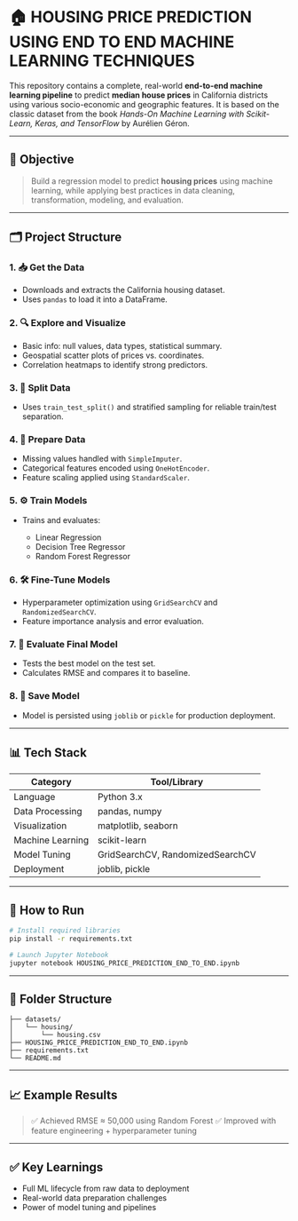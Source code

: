 # 🏠 HOUSING PRICE PREDICTION USING END TO END MACHINE LEARNING TECHNIQUES

This repository contains a complete, real-world **end-to-end machine learning pipeline** to predict **median house prices** in California districts using various socio-economic and geographic features.
It is based on the classic dataset from the book *Hands-On Machine Learning with Scikit-Learn, Keras, and TensorFlow* by Aurélien Géron.

---

## 📌 Objective

> Build a regression model to predict **housing prices** using machine learning, while applying best practices in data cleaning, transformation, modeling, and evaluation.

---

## 🗂️ Project Structure

### 1. 📥 Get the Data

* Downloads and extracts the California housing dataset.
* Uses `pandas` to load it into a DataFrame.

### 2. 🔍 Explore and Visualize

* Basic info: null values, data types, statistical summary.
* Geospatial scatter plots of prices vs. coordinates.
* Correlation heatmaps to identify strong predictors.

### 3. 🧪 Split Data

* Uses `train_test_split()` and stratified sampling for reliable train/test separation.

### 4. 🧹 Prepare Data

* Missing values handled with `SimpleImputer`.
* Categorical features encoded using `OneHotEncoder`.
* Feature scaling applied using `StandardScaler`.

### 5. ⚙️ Train Models

* Trains and evaluates:

  * Linear Regression
  * Decision Tree Regressor
  * Random Forest Regressor

### 6. 🛠️ Fine-Tune Models

* Hyperparameter optimization using `GridSearchCV` and `RandomizedSearchCV`.
* Feature importance analysis and error evaluation.

### 7. 🧾 Evaluate Final Model

* Tests the best model on the test set.
* Calculates RMSE and compares it to baseline.

### 8. 💾 Save Model

* Model is persisted using `joblib` or `pickle` for production deployment.

---

## 📊 Tech Stack

| Category         | Tool/Library                     |
| ---------------- | -------------------------------- |
| Language         | Python 3.x                       |
| Data Processing  | pandas, numpy                    |
| Visualization    | matplotlib, seaborn              |
| Machine Learning | scikit-learn                     |
| Model Tuning     | GridSearchCV, RandomizedSearchCV |
| Deployment       | joblib, pickle                   |

---

## 🚀 How to Run

```bash
# Install required libraries
pip install -r requirements.txt

# Launch Jupyter Notebook
jupyter notebook HOUSING_PRICE_PREDICTION_END_TO_END.ipynb
```

---

## 📌 Folder Structure

```
├── datasets/
│   └── housing/
│       └── housing.csv
├── HOUSING_PRICE_PREDICTION_END_TO_END.ipynb
├── requirements.txt
└── README.md
```

---

## 📈 Example Results

> ✅ Achieved RMSE ≈ 50,000 using Random Forest
> ✅ Improved with feature engineering + hyperparameter tuning

---

## ✅ Key Learnings

* Full ML lifecycle from raw data to deployment
* Real-world data preparation challenges
* Power of model tuning and pipelines


